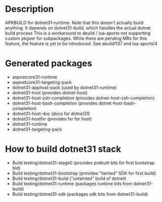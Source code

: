 # Description
APKBUILD for dotnet31-runtime. Note that this doesn't actually build anything.
It depends on dotnet31-build, which handles the actual dotnet build process
This is a workaround to abuild / lua-aports not supporting custom pkgver
for subpackages. While there are pending MRs for this feature, the feature
is yet to be introduced. See abuild!137 and lua-aports!4

# Generated packages
* aspnetcore31-runtime
* aspnetcore31-targeting-pack
* dotnet31-apphost-pack (used by dotnet31-runtime)
* dotnet31-host (provides dotnet-host)
* dotnet31-host-zsh-completion (provides dotnet-host-zsh-completion)
* dotnet31-host-bash-completion (provides dotnet-host-bash-completion)
* dotnet31-host-doc (docs for dotnet31)
* dotnet31-hostfxr (provides fxr for host)
* dotnet31-runtime
* dotnet31-targeting-pack
 
# How to build dotnet31 stack
* Build testing/dotnet31-stage0 (provides prebuilt bits for first bootstrap bld)
* Build testing/dotnet31-bootstrap (provides "tainted" SDK for first build)
* Build testing/dotnet31-build ("untainted" build of dotnet)
* Build testing/dotnet31-runtime (packages runtime bits from dotnet31-build)
* Build testing/dotnet31-sdk (packages sdk bits from dotnet31-build)
